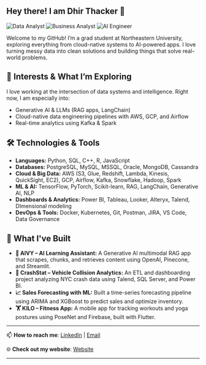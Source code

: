 ## Hey there! I am Dhir Thacker 👋

![Data Analyst](https://img.shields.io/badge/DATA%20ANALYST-1E1E2F?style=for-the-badge&logo=cloudflare&logoColor=white)
![Business Analyst](https://img.shields.io/badge/BUSINESS%20ANALYST-007ACC?style=for-the-badge&logo=databricks&logoColor=white)
![AI Engineer](https://img.shields.io/badge/AI%20ENGINEER-FF6F00?style=for-the-badge&logo=tensorflow&logoColor=white)

Welcome to my GitHub! I’m a grad student at Northeastern University, exploring everything from cloud-native systems to AI-powered apps. I love turning messy data into clean solutions and building things that solve real-world problems.

## 🧠 Interests & What I’m Exploring

I love working at the intersection of data systems and intelligence. Right now, I am especially into:
- Generative AI & LLMs (RAG apps, LangChain)
- Cloud-native data engineering pipelines with AWS, GCP, and Airflow
- Real-time analytics using Kafka & Spark

## 🛠️ Technologies & Tools

- **Languages:** Python, SQL, C++, R, JavaScript  
- **Databases:** PostgreSQL, MySQL, MSSQL, Oracle, MongoDB, Cassandra  
- **Cloud & Big Data:** AWS (S3, Glue, Redshift, Lambda, Kinesis, QuickSight, EC2), GCP, Airflow, Kafka, Snowflake, Hadoop, Spark  
- **ML & AI:** TensorFlow, PyTorch, Scikit-learn, RAG, LangChain, Generative AI, NLP  
- **Dashboards & Analytics:** Power BI, Tableau, Looker, Alteryx, Talend, DImensional modeling  
- **DevOps & Tools:** Docker, Kubernetes, Git, Postman, JIRA, VS Code, Data Governance

## 🚀 What I've Built

- **🧠 AIVY – AI Learning Assistant:** A Generative AI multimodal RAG app that scrapes, chunks, and retrieves content using OpenAI, Pinecone, and Streamlit.  
- **🚦 CrashStat – Vehicle Collision Analytics:** An ETL and dashboarding project analyzing NYC crash data using Talend, SQL Server, and Power BI.  
- **📈 Sales Forecasting with ML:** Built a time-series forecasting pipeline using ARIMA and XGBoost to predict sales and optimize inventory.  
- **🏋️ KILO – Fitness App:** A mobile app for tracking workouts and yoga postures using PoseNet and Firebase, built with Flutter.

---

📫 **How to reach me**: [LinkedIn][1] | [Email][2]

🌐 **Check out my website**: [Website][3]

[1]: http://linkedin.com/in/dhirthacker7/  "LinkedIn"
[2]: mailto:dhirthacker7@gmail.com   "Email"
[3]: https://tulip-krill-364.notion.site/Dhir-Thacker-170ce8174b498085b60edcd32c3b9338  "Website"

---

<!---
dhirthacker7/dhirthacker7 is a ✨ special ✨ repository because its `README.md` (this file) appears on your GitHub profile.
--->
